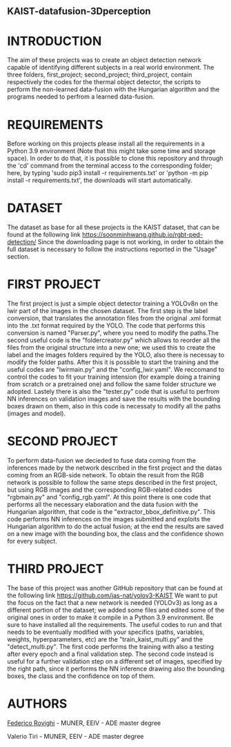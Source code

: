 ## KAIST-datafusion-3Dperception

# INTRODUCTION

The aim of these projects was to create an object detection network capable of identifying different subjects in a real world environment.
The three folders, first_project; second_project; third_project, contain respectively the codes for the thermal object detector, the 
scripts to perform the non-learned data-fusion with the Hungarian algorithm and the programs needed to perfrom a learned data-fusion.

# REQUIREMENTS

Before working on this projects please install all the requirements in a Python 3.9 environment (Note that this might take some time 
and storage space). In order to do that, it is possible to clone this repository and through the 'cd' command from the terminal access to the 
corresponding folder; here, by typing 'sudo pip3 install -r requirements.txt' or  'python -m pip install -r requirements.txt', the downloads 
will start automatically.

# DATASET

The dataset as base for all these projects is the KAIST dataset, that can be found at the following link https://soonminhwang.github.io/rgbt-ped-detection/
Since the downloading page is not working, in order to obtain the full dataset is necessary to follow the instructions reported in the 
"Usage" section.

# FIRST PROJECT

The first project is just a simple object detector training a YOLOv8n on the lwir part of the images in the chosen dataset. The first step is the 
label conversion, that translates the annotation files from the original .xml format into the .txt format required by the YOLO. The code that 
performs this conversion is named "Parser.py", where you need to modify the paths.The second useful code is the "foldercreator.py" which allows to 
reorder all the files from the original structure into a new one; we used this to create the label and the images folders required by the YOLO,
also there is necessay to modify the folder paths. After this it is possible to start the training and the useful codes are "lwirmain.py" and the
"config_lwir.yaml". We reccomand to control the codes to fit your training intension (for example doing a training from scratch or a pretrained
one) and follow the same folder structure we adopted. Lastely there is also the "tester.py" code that is useful to perfrom NN inferences on
validation images and save the results with the bounding boxes drawn on them, also in this code is necessaty to modify all the paths (images and
model).

# SECOND PROJECT

To perform data-fusion we decieded to fuse data coming from the inferences made by the network described in the first project and the datas coming
from an RGB-side network. To obtain the result from the RGB network is possible to follow the same steps described in the first project, but using 
RGB images and the corresponding RGB-related codes "rgbmain.py" and "config_rgb.yaml". At this point there is one code that performs all the
necessary elaboration and the data fusion with the Hungarian algorithm, that code is the "extractor_bbox_definitive.py". This code performs NN
inferences on the images submitted and exploits the Hungarian algorithm to do the actual fusion; at the end the results are saved on a new image
with the bounding box, the class and the confidence shown for every subject.

# THIRD PROJECT

The base of this project was another GitHub repository that can be found at the following link https://github.com/jas-nat/yolov3-KAIST
We want to put the focus on the fact that a new network is needed (YOLOv3) as long as a different portion of the dataset; we added some files
and edited some of the original ones in order to make it compile in a Python 3.9 environment. Be sure to have installed all the requirements.
The useful codes to run and that needs to be eventually modified with your specifics (paths, variables, weights, hyperparameters, etc) are the
"train_kaist_multi.py" and the "detect_multi.py". The first code performs the training with also a testing after every epoch and a final validation
step. The second code instead is useful for a further validation step on a different set of images, specified by the right path, since it
performs the NN inference drawing also the bounding boxes, the class and the confidence on top of them.

# AUTHORS

[Federico Rovighi](https://github.com/federovighi) - MUNER, EEIV - ADE master degree

Valerio Tiri - MUNER, EEIV - ADE master degree
